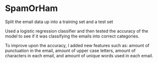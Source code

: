 # SpamOrHam
Split the email data up into a training set and a test set

Used a logistic regression classifier and then tested the accuracy of the model to see if it was classifying the emails into correct categories.

To improve upon the accuracy, I added new features such as: amount of punctuation in the email, amount of upper case letters, amount of characters in each email, and amount of unique words used in each email.
